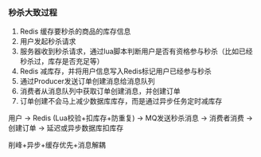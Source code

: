 ### 秒杀大致过程
1. Redis 缓存要秒杀的商品的库存信息
2. 用户发起秒杀请求
3. 服务器收到秒杀请求，通过lua脚本判断用户是否有资格参与秒杀（比如已经秒杀过，库存是否充足等）
4. Redis 减库存，并将用户信息写入Redis标记用户已经参与秒杀
5. 通过Producer发送订单创建消息给消息队列
6. 消费者从消息队列中获取订单创建消息，并创建订单
7. 订单创建不会马上减少数据库库存，而是通过异步任务定时减库存


用户 → Redis (Lua校验+扣库存+防重复) → MQ发送秒杀消息 → 消费者消费 → 创建订单 → 延迟或异步数据库扣库存

削峰+异步+缓存优先+消息解耦